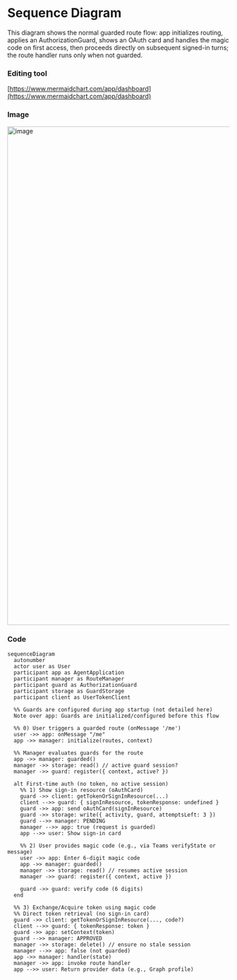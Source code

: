 # Sequence Diagram

This diagram shows the normal guarded route flow: app initializes routing, applies an AuthorizationGuard, shows an OAuth card and handles the magic code on first access, then proceeds directly on subsequent signed-in turns; the route handler runs only when not guarded.

### Editing tool
[https://www.mermaidchart.com/app/dashboard](https://www.mermaidchart.com/app/dashboard)

### Image
<img width="1243" height="1129" alt="image" src="https://github.com/user-attachments/assets/c1dfb908-9f3a-403b-b77c-02898dbcea4e" />

### Code
```mermaid
sequenceDiagram
  autonumber
  actor user as User
  participant app as AgentApplication
  participant manager as RouteManager
  participant guard as AuthorizationGuard
  participant storage as GuardStorage
  participant client as UserTokenClient

  %% Guards are configured during app startup (not detailed here)
  Note over app: Guards are initialized/configured before this flow

  %% 0) User triggers a guarded route (onMessage '/me')
  user ->> app: onMessage "/me"
  app ->> manager: initialize(routes, context)

  %% Manager evaluates guards for the route
  app ->> manager: guarded()
  manager ->> storage: read() // active guard session?
  manager ->> guard: register({ context, active? })

  alt First-time auth (no token, no active session)
    %% 1) Show sign-in resource (oAuthCard)
    guard ->> client: getTokenOrSignInResource(...)
    client -->> guard: { signInResource, tokenResponse: undefined }
    guard ->> app: send oAuthCard(signInResource)
    guard ->> storage: write({ activity, guard, attemptsLeft: 3 })
    guard -->> manager: PENDING
    manager -->> app: true (request is guarded)
    app -->> user: Show sign-in card

    %% 2) User provides magic code (e.g., via Teams verifyState or message)
    user ->> app: Enter 6-digit magic code
    app ->> manager: guarded()
    manager ->> storage: read() // resumes active session
    manager ->> guard: register({ context, active })

    guard ->> guard: verify code (6 digits)
  end

  %% 3) Exchange/Acquire token using magic code
  %% Direct token retrieval (no sign-in card)
  guard ->> client: getTokenOrSignInResource(..., code?)
  client -->> guard: { tokenResponse: token }
  guard ->> app: setContext(token)
  guard -->> manager: APPROVED
  manager ->> storage: delete() // ensure no stale session
  manager -->> app: false (not guarded)
  app ->> manager: handler(state)
  manager ->> app: invoke route handler
  app -->> user: Return provider data (e.g., Graph profile)
```